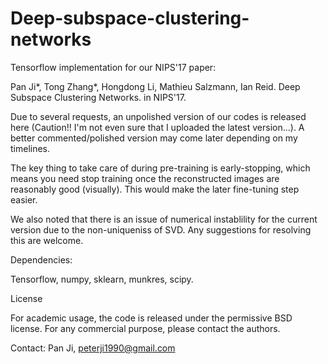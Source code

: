 # Deep-subspace-clustering-networks

Tensorflow implementation for our NIPS'17 paper:

Pan Ji*, Tong Zhang*, Hongdong Li, Mathieu Salzmann, Ian Reid. Deep Subspace Clustering Networks. in NIPS'17.

Due to several requests, an unpolished version of our codes is released here (Caution!! I'm not even sure that I uploaded the latest version...). A better commented/polished version may come later depending on my timelines.

The key thing to take care of during pre-training is early-stopping, which means you need stop training once the reconstructed images are reasonably good (visually). This would make the later fine-tuning step easier.

We also noted that there is an issue of numerical instablility for the current version due to the non-uniqueniss of SVD. Any suggestions for resolving this are welcome. 

Dependencies:

Tensorflow, numpy, sklearn, munkres, scipy.

License

For academic usage, the code is released under the permissive BSD license. For any commercial purpose, please contact the authors.

Contact: Pan Ji, peterji1990@gmail.com
